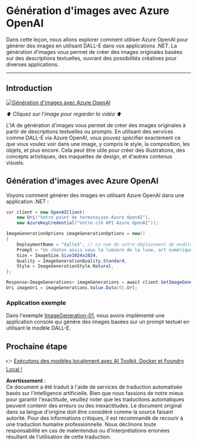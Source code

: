 # Génération d'images avec Azure OpenAI

Dans cette leçon, nous allons explorer comment utiliser Azure OpenAI pour générer des images en utilisant DALL-E dans vos applications .NET. La génération d'images vous permet de créer des images originales basées sur des descriptions textuelles, ouvrant des possibilités créatives pour diverses applications.

---

## Introduction

[![Génération d'images avec Azure OpenAI](https://img.youtube.com/vi/ru3U8MHbFFI/0.jpg)](https://youtu.be/ru3U8MHbFFI?feature=shared)

_⬆️ Cliquez sur l'image pour regarder la vidéo ⬆️_

L'IA de génération d'images vous permet de créer des images originales à partir de descriptions textuelles ou prompts. En utilisant des services comme DALL-E via Azure OpenAI, vous pouvez spécifier exactement ce que vous voulez voir dans une image, y compris le style, la composition, les objets, et plus encore. Cela peut être utile pour créer des illustrations, des concepts artistiques, des maquettes de design, et d'autres contenus visuels.

## Génération d'images avec Azure OpenAI

Voyons comment générer des images en utilisant Azure OpenAI dans une application .NET :

```csharp
var client = new OpenAIClient(
    new Uri("Votre point de terminaison Azure OpenAI"), 
    new AzureKeyCredential("Votre clé API Azure OpenAI"));

ImageGenerationOptions imageGenerationOptions = new()
{
    DeploymentName = "dalle3", // Le nom de votre déploiement de modèle DALL-E sur Azure OpenAI
    Prompt = "Un chaton assis sous la lumière de la lune, art numérique",
    Size = ImageSize.Size1024x1024,
    Quality = ImageGenerationQuality.Standard,
    Style = ImageGenerationStyle.Natural,
};

Response<ImageGenerations> imageGenerations = await client.GetImageGenerationsAsync(imageGenerationOptions);
Uri imageUri = imageGenerations.Value.Data[0].Url;
```

### Application exemple

Dans l'exemple [ImageGeneration-01](./src/ImageGeneration-01), nous avons implémenté une application console qui génère des images basées sur un prompt textuel en utilisant le modèle DALL-E.

## Prochaine étape

👉 [Exécutons des modèles localement avec AI Toolkit, Docker et Foundry Local !](./06-LocalModelRunners.md)

**Avertissement** :  
Ce document a été traduit à l'aide de services de traduction automatisée basés sur l'intelligence artificielle. Bien que nous fassions de notre mieux pour garantir l'exactitude, veuillez noter que les traductions automatiques peuvent contenir des erreurs ou des inexactitudes. Le document original dans sa langue d'origine doit être considéré comme la source faisant autorité. Pour des informations critiques, il est recommandé de recourir à une traduction humaine professionnelle. Nous déclinons toute responsabilité en cas de malentendus ou d'interprétations erronées résultant de l'utilisation de cette traduction.